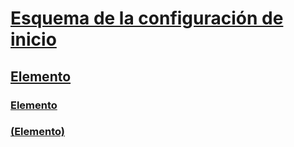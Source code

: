 # [Esquema de la configuración de inicio](index.md)
## [Elemento <startup>](startup-element.md)
### [Elemento <requiredRuntime>](requiredruntime-element.md)
### [<supportedRuntime> (Elemento)](supportedruntime-element.md)

